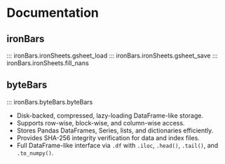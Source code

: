 # Documentation

## ironBars
::: ironBars.ironSheets.gsheet_load
::: ironBars.ironSheets.gsheet_save
::: ironBars.ironSheets.fill_nans

## byteBars
::: ironBars.byteBars.byteBars
- Disk-backed, compressed, lazy-loading DataFrame-like storage.
- Supports row-wise, block-wise, and column-wise access.
- Stores Pandas DataFrames, Series, lists, and dictionaries efficiently.
- Provides SHA-256 integrity verification for data and index files.
- Full DataFrame-like interface via `.df` with `.iloc`, `.head()`, `.tail()`, and `.to_numpy()`.
